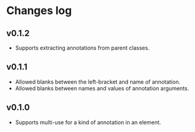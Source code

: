 # Changes log

## v0.1.2

- Supports extracting annotations from parent classes.

## v0.1.1

- Allowed blanks between the left-bracket and name of annotation.
- Allowed blanks between names and values of annotation arguments.

## v0.1.0

- Supports multi-use for a kind of annotation in an element.
